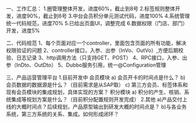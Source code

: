 一、工作汇总：
1.圈管理整体开发，进度60%，截止到8号
2.标签规则整体开发，进度90%，截止到6号
3.中台会员积分单元测试代码，进度100%
4.系统管理统一代码规范，进度70%
5.已给出页面UI，调整完成 
6.数据权限（门店、部门）开发，进度5%

二、代码规范
1、每个页面对应一个controller，里面包含页面的所有功能，解决权限验证的问题
2、controller接口，入参、出参（InVo、OutVo）,方便后期校验、日志记录
3、http调用方法（只支持GET、POST）
4、RPC接口，入参、出参（InDto、OutDto）
5、Dubbo服务引用，统一@Configuration管理

三、产品运营管理平台
1.目前开发中
会员模块
a) 会员开卡的时间点是什么？
b) 会员数据的数据源是什么？（目前需求是从SAP取）
c) 第三方会员、标签体系和现有会员模块的集成规划，具体实现的方案？
积分模块
a) 积分的产生、核销、系统集成等规划方案是什么？（目前积分配置规则开发完成）
2.其他
a)产品交付上线的大概时间点？后续规划，产品原型输出到研发大概的时间点是？
b)与各业务系统，第三方系统的关系、集成。如何形成闭环？